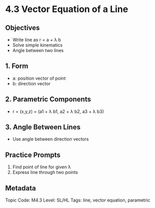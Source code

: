 # 4.3 Vector Equation of a Line

## Objectives
- Write line as r = a + λ b
- Solve simple kinematics
- Angle between two lines

## 1. Form
- a: position vector of point
- b: direction vector

## 2. Parametric Components
- r = (x,y,z) = (a1 + λ b1, a2 + λ b2, a3 + λ b3)

## 3. Angle Between Lines
- Use angle between direction vectors

## Practice Prompts
1. Find point of line for given λ
2. Express line through two points

## Metadata
Topic Code: M4.3
Level: SL/HL
Tags: line, vector equation, parametric
